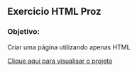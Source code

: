 <h2>Exercicio HTML Proz</h2>
<h3>Objetivo:</h3>
<p>Criar uma página utilizando apenas HTML</p>

[Clique aqui para visualisar o projeto](https://alanpedrod.github.io/marco-zero/)